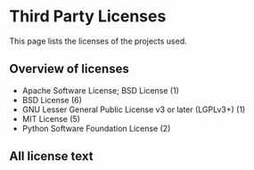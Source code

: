 # Third Party Licenses

This page lists the licenses of the projects used.

## Overview of licenses

 - Apache Software License; BSD License (1)
 - BSD License (6)
 - GNU Lesser General Public License v3 or later (LGPLv3+) (1)
 - MIT License (5)
 - Python Software Foundation License (2)

## All license text

